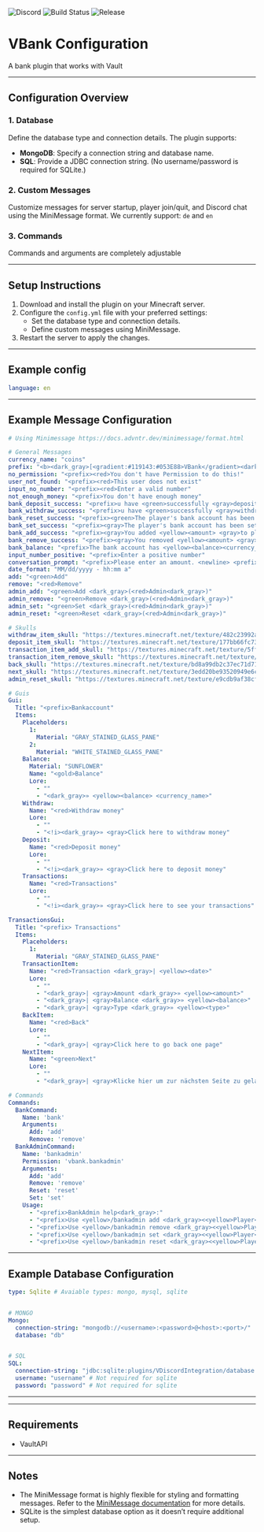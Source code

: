 ![Discord](https://img.shields.io/discord/1322873747535040512)
![Build Status](https://img.shields.io/github/actions/workflow/status/Varilx-Development/VDiscordIntegration/build.yml?branch=main)
![Release](https://img.shields.io/github/v/release/Varilx-Development/VDiscordIntegration)

# VBank Configuration

A bank plugin that works with Vault

---


## Configuration Overview

### 1. **Database**
Define the database type and connection details. The plugin supports:
- **MongoDB**: Specify a connection string and database name.
- **SQL**: Provide a JDBC connection string. (No username/password is required for SQLite.)

### 2. **Custom Messages**
Customize messages for server startup, player join/quit, and Discord chat using the MiniMessage format.
We currently support: `de` and `en`

### 3. **Commands**
Commands and arguments are completely adjustable

---

## Setup Instructions

1. Download and install the plugin on your Minecraft server.
2. Configure the `config.yml` file with your preferred settings:
    - Set the database type and connection details.
    - Define custom messages using MiniMessage.
3. Restart the server to apply the changes.

---

## Example config

```yaml
language: en
```

---

## Example Message Configuration

```yaml
# Using Minimessage https://docs.advntr.dev/minimessage/format.html

# General Messages
currency_name: "coins"
prefix: "<b><dark_gray>[<gradient:#119143:#053E88>VBank</gradient><dark_gray>]<reset><gray> "
no_permission: "<prefix><red>You don't have Permission to do this!"
user_not_found: "<prefix><red>This user does not exist"
input_no_number: "<prefix><red>Enter a valid number"
not_enough_money: "<prefix>You don't have enough money"
bank_deposit_success: "<prefix>u have <green>successfully <gray>deposited <yellow><amount> <currency_name> <gray>into your bank account"
bank_withdraw_success: "<prefix>u have <green>successfully <gray>withdrawed <yellow><amount> <currency_name> <gray>from your bank account"
bank_reset_success: "<prefix><green>The player's bank account has been reset"
bank_set_success: "<prefix><gray>The player's bank account has been set to <yellow><balance>"
bank_add_success: "<prefix><gray>You added <yellow><amount> <gray>to players bank account"
bank_remove_success: "<prefix><gray>You removed <yellow><amount> <gray>to players bank account"
bank_balance: "<prefix>The bank account has <yellow><balance><currency_name>"
input_number_positive: "<prefix>Enter a positive number"
conversation_prompt: "<prefix>Please enter an amount. <newline> <prefix>Write <dark_gray>'<red>cancel<dark_gray>'<gray> to cancel"
date_format: "MM/dd/yyyy - hh:mm a"
add: "<green>Add"
remove: "<red>Remove"
admin_add: "<green>Add <dark_gray>(<red>Admin<dark_gray>)"
admin_remove: "<green>Remove <dark_gray>(<red>Admin<dark_gray>)"
admin_set: "<green>Set <dark_gray>(<red>Admin<dark_gray>)"
admin_reset: "<green>Reset <dark_gray>(<red>Admin<dark_gray>)"

# Skulls
withdraw_item_skull: "https://textures.minecraft.net/texture/482c23992a02725d9ed1bcd90fd0307c8262d87e80ce6fac8078387de18d0851"
deposit_item_skull: "https://textures.minecraft.net/texture/177bb66fc73a97cefcb3a4bfdccb12281f44dd326ccd0ff39d47e985bfeff343"
transaction_item_add_skull: "https://textures.minecraft.net/texture/5ff31431d64587ff6ef98c0675810681f8c13bf96f51d9cb07ed7852b2ffd1"
transaction_item_remove_skull: "https://textures.minecraft.net/texture/4e4b8b8d2362c864e062301487d94d3272a6b570afbf80c2c5b148c954579d46"
back_skull: "https://textures.minecraft.net/texture/bd8a99db2c37ec71d7199cd52639981a7513ce9cca9626a3936f965b131193"
next_skull: "https://textures.minecraft.net/texture/3edd20be93520949e6ce789dc4f43efaeb28c717ee6bfcbbe02780142f716"
admin_reset_skull: "https://textures.minecraft.net/texture/e9cdb9af38cf41daa53bc8cda7665c509632d14e678f0f19f263f46e541d8a30"

# Guis
Gui:
  Title: "<prefix>Bankaccount"
  Items:
    Placeholders:
      1:
        Material: "GRAY_STAINED_GLASS_PANE"
      2:
        Material: "WHITE_STAINED_GLASS_PANE"
    Balance:
      Material: "SUNFLOWER"
      Name: "<gold>Balance"
      Lore:
        - ""
        - "<dark_gray>» <yellow><balance> <currency_name>"
    Withdraw:
      Name: "<red>Withdraw money"
      Lore:
        - ""
        - "<!i><dark_gray>» <gray>Click here to withdraw money"
    Deposit:
      Name: "<red>Deposit money"
      Lore:
        - ""
        - "<!i><dark_gray>» <gray>Click here to deposit money"
    Transactions:
      Name: "<red>Transactions"
      Lore:
        - ""
        - "<!i><dark_gray>» <gray>Click here to see your transactions"

TransactionsGui:
  Title: "<prefix> Transactions"
  Items:
    Placeholders:
      1:
        Material: "GRAY_STAINED_GLASS_PANE"
    TransactionItem:
      Name: "<red>Transaction <dark_gray>| <yellow><date>"
      Lore:
        - ""
        - "<dark_gray>| <gray>Amount <dark_gray>» <yellow><amount>"
        - "<dark_gray>| <gray>Balance <dark_gray>» <yellow><balance>"
        - "<dark_gray>| <gray>Type <dark_gray>» <yellow><type>"
    BackItem:
      Name: "<red>Back"
      Lore:
        - ""
        - "<dark_gray>| <gray>Click here to go back one page"
    NextItem:
      Name: "<green>Next"
      Lore:
        - ""
        - "<dark_gray>| <gray>Klicke hier um zur nächsten Seite zu gelangen"

# Commands
Commands:
  BankCommand:
    Name: 'bank'
    Arguments:
      Add: 'add'
      Remove: 'remove'
  BankAdminCommand:
    Name: 'bankadmin'
    Permission: 'vbank.bankadmin'
    Arguments:
      Add: 'add'
      Remove: 'remove'
      Reset: 'reset'
      Set: 'set'
    Usage:
      - "<prefix>BankAdmin help<dark_gray>:"
      - "<prefix>Use <yellow>/bankadmin add <dark_gray><<yellow>Player<dark_gray>> <<yellow>Amount<dark_gray>>"
      - "<prefix>Use <yellow>/bankadmin remove <dark_gray><<yellow>Player<dark_gray>> <<yellow>Amount<dark_gray>>"
      - "<prefix>Use <yellow>/bankadmin set <dark_gray><<yellow>Player<dark_gray>> <<yellow>Amount<dark_gray>>"
      - "<prefix>Use <yellow>/bankadmin reset <dark_gray><<yellow>Player<dark_gray>>"
```

---

## Example Database Configuration

```yaml
type: Sqlite # Avaiable types: mongo, mysql, sqlite


# MONGO
Mongo:
  connection-string: "mongodb://<username>:<password>@<host>:<port>/"
  database: "db"


# SQL
SQL:
  connection-string: "jdbc:sqlite:plugins/VDiscordIntegration/database.db"
  username: "username" # Not required for sqlite
  password: "password" # Not required for sqlite
```


---

---
## Requirements
* VaultAPI
---


## Notes

- The MiniMessage format is highly flexible for styling and formatting messages. Refer to the [MiniMessage documentation](https://docs.advntr.dev/minimessage/format.html) for more details.
- SQLite is the simplest database option as it doesn’t require additional setup.
